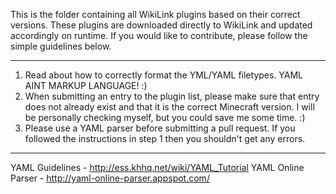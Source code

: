 This is the folder containing all WikiLink plugins based on their correct versions. These plugins are downloaded directly to WikiLink and updated accordingly on runtime. If you would like to contribute, please follow the simple guidelines below. 

---
1. Read about how to correctly format the YML/YAML filetypes. YAML AINT MARKUP LANGUAGE! :)
2. When submitting an entry to the plugin list, please make sure that entry does not already exist and that it is the correct Minecraft version. I will be personally checking myself, but you could save me some time. :)
3. Please use a YAML parser before submitting a pull request. If you followed the instructions in step 1 then you shouldn't get any errors. 

---
YAML Guidelines - http://ess.khhq.net/wiki/YAML_Tutorial
YAML Online Parser - http://yaml-online-parser.appspot.com/
